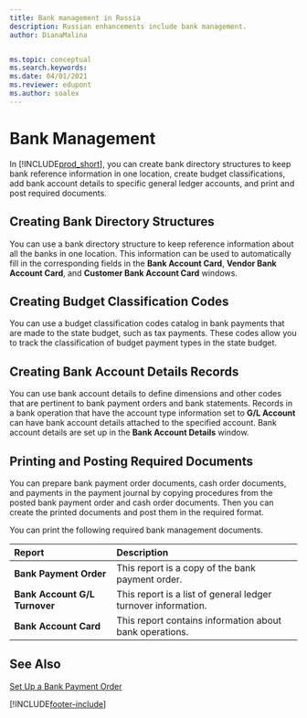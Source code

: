 ```yaml
---
title: Bank management in Russia
description: Russian enhancements include bank management.
author: DianaMalina


ms.topic: conceptual
ms.search.keywords:
ms.date: 04/01/2021
ms.reviewer: edupont
ms.author: soalex
---
```


# Bank Management

In [!INCLUDE[prod_short](../../includes/prod_short.md)], you can create bank directory structures to keep bank reference information in one location, create budget classifications, add bank account details to specific general ledger accounts, and print and post required documents.

 

## Creating Bank Directory Structures

You can use a bank directory structure to keep reference information about all the banks in one location. This information can be used to automatically fill in the corresponding fields in the **Bank Account Card**, **Vendor Bank Account Card**, and **Customer Bank Account Card** windows.

 

## Creating Budget Classification Codes

You can use a budget classification codes catalog in bank payments that are made to the state budget, such as tax payments. These codes allow you to track the classification of budget payment types in the state budget.

 

## Creating Bank Account Details Records

You can use bank account details to define dimensions and other codes that are pertinent to bank payment orders and bank statements. Records in a bank operation that have the account type information set to **G/L Account** can have bank account details attached to the specified account. Bank account details are set up in the **Bank Account Details** window.

 

## Printing and Posting Required Documents

You can prepare bank payment order documents, cash order documents, and payments in the payment journal by copying procedures from the posted bank payment order and cash order documents. Then you can create the printed documents and post them in the required format.

 

You can print the following required bank management documents. 

| Report                        | Description                                                  |
| :---------------------------- | :----------------------------------------------------------- |
| **Bank Payment Order**        | This report is a copy of the bank payment order.             |
| **Bank Account G/L Turnover** | This report is a list of general ledger turnover information. |
| **Bank Account Card**         | This report contains information about bank operations.      |

 

## See Also 

[Set Up a Bank Payment Order](How-to-Set-Up-a-Bank-Payment-Order.md)


[!INCLUDE[footer-include](../../includes/footer-banner.md)]